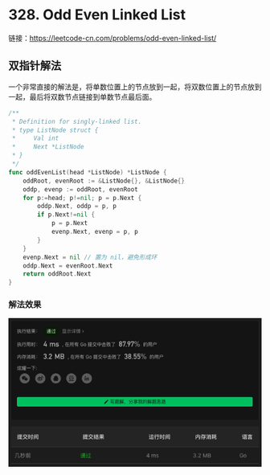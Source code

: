 # 328. Odd Even Linked List

链接：https://leetcode-cn.com/problems/odd-even-linked-list/

## 双指针解法

一个非常直接的解法是，将单数位置上的节点放到一起，将双数位置上的节点放到一起，最后将双数节点链接到单数节点最后面。

```go
/**
 * Definition for singly-linked list.
 * type ListNode struct {
 *     Val int
 *     Next *ListNode
 * }
 */
func oddEvenList(head *ListNode) *ListNode {
    oddRoot, evenRoot := &ListNode{}, &ListNode{}
    oddp, evenp := oddRoot, evenRoot
    for p:=head; p!=nil; p = p.Next {
        oddp.Next, oddp = p, p
        if p.Next!=nil {
            p = p.Next
            evenp.Next, evenp = p, p
        }
    }
    evenp.Next = nil // 置为 nil，避免形成环
    oddp.Next = evenRoot.Next
    return oddRoot.Next
}
```

### 解法效果

![328_odd_even_linked_list](./img/328_odd_even_linked_list.png)